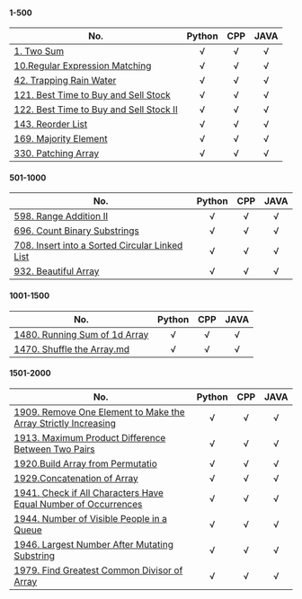 #### 1-500
 No.    | Python     | CPP     | JAVA   
 -------- | :-----------:  | :-----------: | :-----------:  
[1. Two Sum](https://github.com/bakerston/CodingContest/blob/main/LeetCode/1-500/1.%20Two%20Sum.md) | &radic;     | &radic;   | &radic;
[10.Regular Expression Matching](https://github.com/bakerston/CodingContest/blob/main/LeetCode/1-500/10.%20Regular%20Expression%20Matching.md)   | &radic;     | &radic;   | &radic;
[42. Trapping Rain Water](https://github.com/bakerston/CodingContest/blob/main/LeetCode/1-500/42.%20Trapping%20Rain%20Water.md) | &radic;     | &radic;   | &radic;
[121. Best Time to Buy and Sell Stock](https://github.com/bakerston/CodingContest/blob/main/LeetCode/1-500/121.%20Best%20Time%20to%20Buy%20and%20Sell%20Stock.md) | &radic;     | &radic;   | &radic;
[122. Best Time to Buy and Sell Stock II](https://github.com/bakerston/CodingContest/blob/main/LeetCode/1-500/122.%20Best%20Time%20to%20Buy%20and%20Sell%20Stock%20II.md) | &radic;     | &radic;   | &radic;
[143. Reorder List](https://github.com/bakerston/CodingContest/blob/main/LeetCode/1-500/143.%20Reorder%20List.md) | &radic;     | &radic;   | &radic;
[169. Majority Element](https://github.com/bakerston/CodingContest/blob/main/LeetCode/1-500/169.%20Majority%20Element.md) | &radic;     | &radic;   | &radic;
[330. Patching Array](https://github.com/bakerston/CodingContest/blob/main/LeetCode/1-500/330.%20Patching%20Array.md) | &radic;     | &radic;   | &radic;

#### 501-1000
 No.    | Python     | CPP     | JAVA   
 -------- | :-----------:  | :-----------: | :-----------:  
[598. Range Addition II](https://github.com/bakerston/CodingContest/blob/main/LeetCode/501-1000/598.%20Range%20Addition%20II.md) | &radic;     | &radic;   | &radic;
[696. Count Binary Substrings](https://github.com/bakerston/CodingContest/blob/main/LeetCode/501-1000/696.%20Count%20Binary%20Substrings.md)| &radic;     | &radic;   | &radic;
[708. Insert into a Sorted Circular Linked List](https://github.com/bakerston/CodingContest/new/main/LeetCode/501-1000) | &radic;     | &radic;   | &radic;
[932. Beautiful Array](https://github.com/bakerston/CodingContest/blob/main/LeetCode/501-1000/932.%20Beautiful%20Array.md) | &radic;     | &radic;   | &radic;


#### 1001-1500

No.      | Python     | CPP     | JAVA    
 -------- | :-----------:  | :-----------: | :-----------: 
 [1480. Running Sum of 1d Array](https://github.com/bakerston/CodingContest/blob/main/LeetCode/1001-1500/1480.%20Running%20Sum%20of%201d%20Array.md)     | &radic;   | &radic;  | &radic; 
[1470. Shuffle the Array.md](https://github.com/bakerston/CodingContest/blob/main/LeetCode/1001-1500/1470.%20Shuffle%20the%20Array.md)| &radic;  | &radic;  | &radic;  


#### 1501-2000

No.      | Python     | CPP     | JAVA    
 -------- | :-----------:  | :-----------: | :-----------: 
 [1909. Remove One Element to Make the Array Strictly Increasing](https://github.com/bakerston/CodingContest/blob/main/LeetCode/1501-2000/1909.%20Remove%20One%20Element%20to%20Make%20the%20Array%20Strictly%20Increasing.md) | &radic;   | &radic;  | &radic; 
 [1913. Maximum Product Difference Between Two Pairs](https://github.com/bakerston/CodingContest/blob/main/LeetCode/1501-2000/1913.%20Maximum%20Product%20Difference%20Between%20Two%20Pairs.md) | &radic;   | &radic;  | &radic; 
[1920.Build Array from Permutatio](https://github.com/bakerston/CodingContest/blob/main/LeetCode/1501-2000/1920.%20Build%20Array%20from%20Permutation.md) | &radic;   | &radic;  | &radic; 
[1929.Concatenation of Array](https://github.com/bakerston/CodingContest/blob/main/LeetCode/1501-2000/1929.%20Concatenation%20of%20Array.md) | &radic; | &radic; | &radic;
[1941. Check if All Characters Have Equal Number of Occurrences](https://github.com/bakerston/CodingContest/blob/main/LeetCode/1501-2000/1941.%20Check%20if%20All%20Characters%20Have%20Equal%20Number%20of%20Occurrences.md) | &radic; | &radic; | &radic;
[1944. Number of Visible People in a Queue](https://github.com/bakerston/CodingContest/blob/main/LeetCode/1501-2000/1944.%20Number%20of%20Visible%20People%20in%20a%20Queue.md) | &radic; | &radic; | &radic;
[1946. Largest Number After Mutating Substring](https://github.com/bakerston/CodingContest/blob/main/LeetCode/1501-2000/1946.%20Largest%20Number%20After%20Mutating%20Substring.md) | &radic; | &radic; | &radic;
[1979. Find Greatest Common Divisor of Array](https://github.com/bakerston/CodingContest/blob/main/LeetCode/1501-2000/1979.%20Find%20Greatest%20Common%20Divisor%20of%20Array.md) | &radic;   | &radic;  | &radic; 
